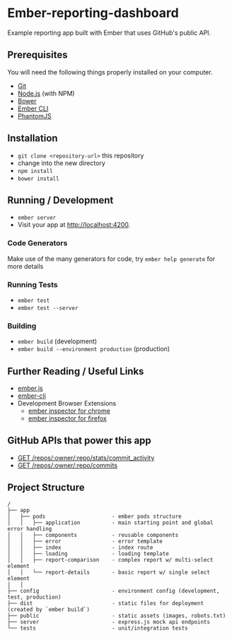 # Ember-reporting-dashboard

Example reporting app built with Ember that uses GitHub's public API.

## Prerequisites

You will need the following things properly installed on your computer.

* [Git](http://git-scm.com/)
* [Node.js](http://nodejs.org/) (with NPM)
* [Bower](http://bower.io/)
* [Ember CLI](http://www.ember-cli.com/)
* [PhantomJS](http://phantomjs.org/)

## Installation

* `git clone <repository-url>` this repository
* change into the new directory
* `npm install`
* `bower install`

## Running / Development

* `ember server`
* Visit your app at [http://localhost:4200](http://localhost:4200).

### Code Generators

Make use of the many generators for code, try `ember help generate` for more details

### Running Tests

* `ember test`
* `ember test --server`

### Building

* `ember build` (development)
* `ember build --environment production` (production)

## Further Reading / Useful Links

* [ember.js](http://emberjs.com/)
* [ember-cli](http://www.ember-cli.com/)
* Development Browser Extensions
  * [ember inspector for chrome](https://chrome.google.com/webstore/detail/ember-inspector/bmdblncegkenkacieihfhpjfppoconhi)
  * [ember inspector for firefox](https://addons.mozilla.org/en-US/firefox/addon/ember-inspector/)

## GitHub APIs that power this app

* [GET /repos/:owner/:repo/stats/commit_activity](https://developer.github.com/v3/repos/statistics/#commit-activity)
* [GET /repos/:owner/:repo/commits](https://developer.github.com/v3/repos/commits/#list-commits-on-a-repository)

## Project Structure

    /
    ├── app
    │   ├── pods                     - ember pods structure
    │   │   ├── application          - main starting point and global error handling
    │   │   ├── components           - reusable components
    │   │   ├── error                - error template
    │   │   ├── index                - index route
    │   │   ├── loading              - loading template
    │   │   ├── report-comparison    - complex report w/ multi-select element
    │   │   └── report-details       - basic report w/ single select element
    │   │
    ├── config                       - environment config (development, test, production)
    ├── dist                         - static files for deployment (created by `ember build`)
    ├── public                       - static assets (images, robots.txt)
    ├── server                       - express.js mock api endpoints
    └── tests                        - unit/integration tests
